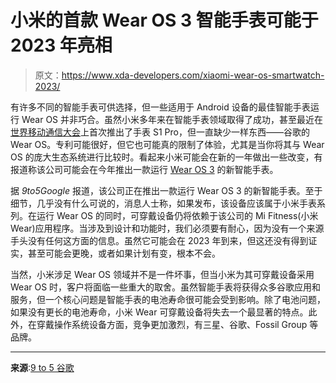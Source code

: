 # 小米的首款 Wear OS 3 智能手表可能于 2023 年亮相

> 原文：<https://www.xda-developers.com/xiaomi-wear-os-smartwatch-2023/>

有许多不同的智能手表可供选择，但一些适用于 Android 设备的最佳智能手表运行 Wear OS 并非巧合。虽然小米多年来在智能手表领域取得了成功，甚至最近在[世界移动通信大会](https://www.xda-developers.com/mwc-2023/)上首次推出了手表 S1 Pro，但一直缺少一样东西——谷歌的 Wear OS。专利可能很好，但它也可能真的限制了体验，尤其是当你将其与 Wear OS 的庞大生态系统进行比较时。看起来小米可能会在新的一年做出一些改变，有报道称该公司可能会在今年推出一款运行 [Wear OS 3](https://www.xda-developers.com/wear-os-3-galaxy-watch-4-oneui-watch-review/) 的新智能手表。

据 *9to5Google* 报道，该公司正在推出一款运行 Wear OS 3 的新智能手表。至于细节，几乎没有什么可说的，消息人士称，如果发布，该设备应该属于小米手表系列。在运行 Wear OS 的同时，可穿戴设备仍将依赖于该公司的 Mi Fitness(小米 Wear)应用程序。当涉及到设计和功能时，我们必须要有耐心，因为没有一个来源手头没有任何这方面的信息。虽然它可能会在 2023 年到来，但这还没有得到证实，甚至可能会更晚，或者如果计划有变，根本不会。

当然，小米涉足 Wear OS 领域并不是一件坏事，但当小米为其可穿戴设备采用 Wear OS 时，客户将面临一些重大的取舍。虽然智能手表将获得众多谷歌应用和服务，但一个核心问题是智能手表的电池寿命很可能会受到影响。除了电池问题，如果没有更长的电池寿命，小米 Wear 可穿戴设备将失去一个最显著的特点。此外，在穿戴操作系统设备方面，竞争更加激烈，有三星、谷歌、Fossil Group 等品牌。

* * *

**来源**:[9 to 5 谷歌](https://9to5google.com/2023/03/01/xiaomi-wear-os-3-smartwatch/)